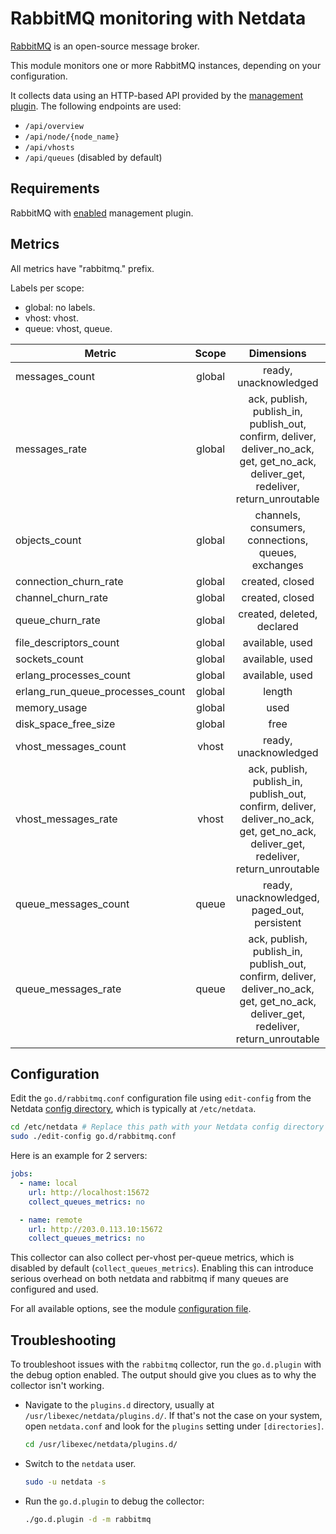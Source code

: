 <!--
title: "RabbitMQ monitoring with Netdata"
description: "Monitor the health and performance of RabbitMQ message brokers with zero configuration, per-second metric granularity, and interactive visualizations."
custom_edit_url: "https://github.com/netdata/go.d.plugin/edit/master/modules/rabbitmq/README.md"
sidebar_label: "rabbitmq-go.d.plugin (Recommended)"
learn_status: "Published"
learn_topic_type: "References"
learn_rel_path: "References/Collectors references/Message brokers"
-->

# RabbitMQ monitoring with Netdata

[RabbitMQ](https://www.rabbitmq.com/) is an open-source message broker.

This module monitors one or more RabbitMQ instances, depending on your configuration.

It collects data using an HTTP-based API provided by the [management plugin](https://www.rabbitmq.com/management.html).
The following endpoints are used:

- `/api/overview`
- `/api/node/{node_name}`
- `/api/vhosts`
- `/api/queues` (disabled by default)

## Requirements

RabbitMQ with [enabled](https://www.rabbitmq.com/management.html#getting-started) management plugin.

## Metrics

All metrics have "rabbitmq." prefix.

Labels per scope:

- global: no labels.
- vhost: vhost.
- queue: vhost, queue.

| Metric                           | Scope  |                                                             Dimensions                                                              |    Units     |
|----------------------------------|:------:|:-----------------------------------------------------------------------------------------------------------------------------------:|:------------:|
| messages_count                   | global |                                                        ready, unacknowledged                                                        |   messages   |
| messages_rate                    | global | ack, publish, publish_in, publish_out, confirm, deliver, deliver_no_ack, get, get_no_ack, deliver_get, redeliver, return_unroutable |  messages/s  |
| objects_count                    | global |                                         channels, consumers, connections, queues, exchanges                                         |   messages   |
| connection_churn_rate            | global |                                                           created, closed                                                           | operations/s |
| channel_churn_rate               | global |                                                           created, closed                                                           | operations/s |
| queue_churn_rate                 | global |                                                     created, deleted, declared                                                      | operations/s |
| file_descriptors_count           | global |                                                           available, used                                                           |      fd      |
| sockets_count                    | global |                                                           available, used                                                           |   sockets    |
| erlang_processes_count           | global |                                                           available, used                                                           |  processes   |
| erlang_run_queue_processes_count | global |                                                               length                                                                |  processes   |
| memory_usage                     | global |                                                                used                                                                 |    bytes     |
| disk_space_free_size             | global |                                                                free                                                                 |    bytes     |
| vhost_messages_count             | vhost  |                                                        ready, unacknowledged                                                        |   messages   |
| vhost_messages_rate              | vhost  | ack, publish, publish_in, publish_out, confirm, deliver, deliver_no_ack, get, get_no_ack, deliver_get, redeliver, return_unroutable |  messages/s  |
| queue_messages_count             | queue  |                                            ready, unacknowledged, paged_out, persistent                                             |   messages   |
| queue_messages_rate              | queue  | ack, publish, publish_in, publish_out, confirm, deliver, deliver_no_ack, get, get_no_ack, deliver_get, redeliver, return_unroutable |  messages/s  |

## Configuration

Edit the `go.d/rabbitmq.conf` configuration file using `edit-config` from the
Netdata [config directory](https://learn.netdata.cloud/docs/configure/nodes), which is typically at `/etc/netdata`.

```bash
cd /etc/netdata # Replace this path with your Netdata config directory
sudo ./edit-config go.d/rabbitmq.conf
```

Here is an example for 2 servers:

```yaml
jobs:
  - name: local
    url: http://localhost:15672
    collect_queues_metrics: no

  - name: remote
    url: http://203.0.113.10:15672
    collect_queues_metrics: no
```

This collector can also collect per-vhost per-queue metrics, which is disabled by
default (`collect_queues_metrics`). Enabling this can introduce serious overhead on both netdata and rabbitmq if many
queues are configured and used.

For all available options, see the
module [configuration file](https://github.com/netdata/go.d.plugin/blob/master/config/go.d/rabbitmq.conf).

## Troubleshooting

To troubleshoot issues with the `rabbitmq` collector, run the `go.d.plugin` with the debug option enabled. The output
should give you clues as to why the collector isn't working.

- Navigate to the `plugins.d` directory, usually at `/usr/libexec/netdata/plugins.d/`. If that's not the case on
  your system, open `netdata.conf` and look for the `plugins` setting under `[directories]`.

  ```bash
  cd /usr/libexec/netdata/plugins.d/
  ```

- Switch to the `netdata` user.

  ```bash
  sudo -u netdata -s
  ```

- Run the `go.d.plugin` to debug the collector:

  ```bash
  ./go.d.plugin -d -m rabbitmq
  ```
